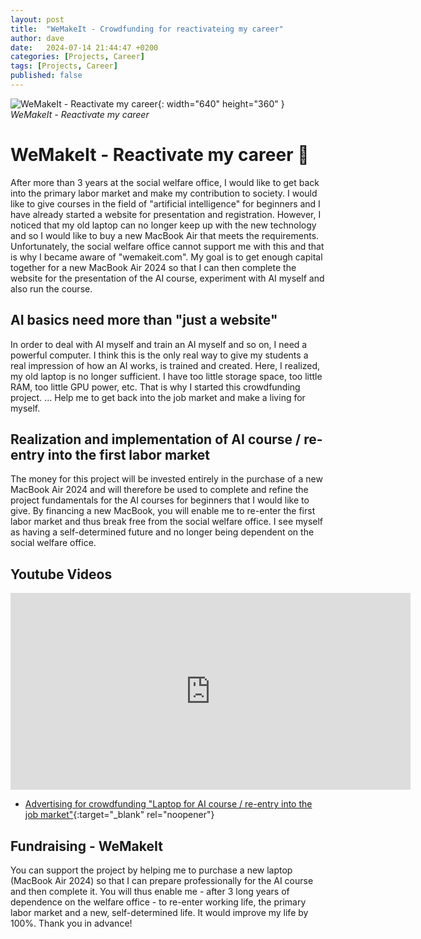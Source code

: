 ```yaml
---
layout: post
title:  "WeMakeIt - Crowdfunding for reactivateing my career"
author: dave
date:   2024-07-14 21:44:47 +0200
categories: [Projects, Career]
tags: [Projects, Career]
published: false 
---
```


![WeMakeIt - Reactivate my career](../../assets/img/projects/kikurs/kikurs_head_image-640x360_edt.png){: width="640" height="360" }
_WeMakeIt - Reactivate my career_

<script src="https://wemakeit.com/static-assets/widgets/project.js" async="async"></script>
<wemakeit-project locale="de" slug="notebook-for-ai-course"></wemakeit-project>

# WeMakeIt - Reactivate my career 🚀
After more than 3 years at the social welfare office, I would like to get back into the primary labor market and make my contribution to society. I would like to give courses in the field of "artificial intelligence" for beginners and I have already started a website for presentation and registration. However, I noticed that my old laptop can no longer keep up with the new technology and so I would like to buy a new MacBook Air that meets the requirements. Unfortunately, the social welfare office cannot support me with this and that is why I became aware of "wemakeit.com". My goal is to get enough capital together for a new MacBook Air 2024 so that I can then complete the website for the presentation of the AI course, experiment with AI myself and also run the course.

## AI basics need more than "just a website"
In order to deal with AI myself and train an AI myself and so on, I need a powerful computer. I think this is the only real way to give my students a real impression of how an AI works, is trained and created. Here, I realized, my old laptop is no longer sufficient. I have too little storage space, too little RAM, too little GPU power, etc. That is why I started this crowdfunding project. ... Help me to get back into the job market and make a living for myself.

## Realization and implementation of AI course / re-entry into the first labor market
The money for this project will be invested entirely in the purchase of a new MacBook Air 2024 and will therefore be used to complete and refine the project fundamentals for the AI courses for beginners that I would like to give. By financing a new MacBook, you will enable me to re-enter the first labor market and thus break free from the social welfare office. I see myself as having a self-determined future and no longer being dependent on the social welfare office.

## Youtube Videos
<iframe width="640" height="315" src="https://www.youtube.com/embed/QNWxVl62PZ0" frameborder="0" allowfullscreen></iframe>
<br>

- [Advertising for crowdfunding "Laptop for AI course / re-entry into the job market"](https://www.youtube.com/watch?v=QNWxVl62PZ0){:target="_blank" rel="noopener"}

## Fundraising - WeMakeIt
You can support the project by helping me to purchase a new laptop (MacBook Air 2024) so that I can prepare professionally for the AI course and then complete it. You will thus enable me - after 3 long years of dependence on the welfare office - to re-enter working life, the primary labor market and a new, self-determined life. It would improve my life by 100%. Thank you in advance!

<wemakeit-project locale="en" slug="notebook-for-ai-course"></wemakeit-project>

